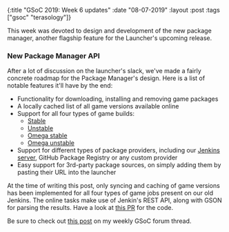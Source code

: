 {:title  "GSoC 2019: Week 6 updates"
 :date   "08-07-2019"
 :layout :post
 :tags   ["gsoc" "terasology"]}

This week was devoted to design and development of the new package manager, another flagship feature for the Launcher's upcoming release.<!-- more -->

### New Package Manager API

After a lot of discussion on the launcher's slack, we've made a fairly concrete roadmap for the Package Manager's design. Here is a list of notable features it'll have by the end:

* Functionality for downloading, installing and removing game packages
* A locally cached list of all game versions available online
* Support for all four types of game builds:
  * [Stable](http://jenkins.terasology.org/job/TerasologyStable/)
  * [Unstable](http://jenkins.terasology.org/job/Terasology/)
  * [Omega stable](http://jenkins.terasology.org/job/DistroOmegaRelease/)
  * [Omega unstable](http://jenkins.terasology.org/job/DistroOmega/)
* Support for different types of package providers, including our [Jenkins server](http://jenkins.terasology.org/), GitHub Package Registry or any custom provider
* Easy support for 3rd-party package sources, on simply adding them by pasting their URL into the launcher

At the time of writing this post, only syncing and caching of game versions has been implemented for all four types of game jobs present on our old Jenkins. The online tasks make use of Jenkin's REST API, along with GSON for parsing the results. Have a look at [this PR](https://github.com/MovingBlocks/TerasologyLauncher/pull/448) for the code.

Be sure to check out [this post](https://forum.terasology.org/threads/gsoc-2019-terasology-launcher-4-0.2268/post-16362) on my weekly GSoC forum thread.